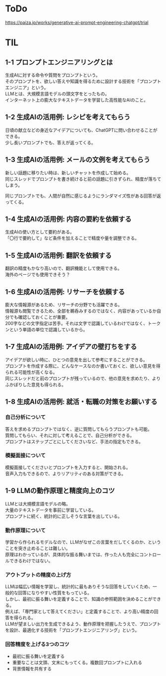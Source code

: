 # ToDo

https://paiza.jp/works/generative-ai-prompt-engineering-chatgpt/trial

# TIL

## 1-1 プロンプトエンジニアリングとは

生成AIに対する命令や質問をプロンプトという。<br>
そのプロンプトを、欲しい答えや知識を得るために設計する技術を「プロンプトエンジニア」という。<br>
LLMとは、大規模言語モデルの頭文字をとったもの。<br>
インターネット上の膨大なテキストデータを学習した高性能なAIのこと。

## 1-2 生成AIの活用例: レシピを考えてもらう

日頃の献立などの身近なアイデアについても、ChatGPTに問い合わせることができる。<br>
少し長いプロンプトでも、答えが返ってくる。

## 1-3 生成AIの活用例: メールの文例を考えてもらう

新しい話題に移りたい時は、新しいチャットを作成して始める。<br>
同じスレッドでプロンプトを書き続けると前の話題に引きずられ、精度が落ちてしまう。

同じプロンプトでも、人間が自然に感じるようにランダマイズ性がある回答が返ってくる。

## 1-4 生成AIの活用例: 内容の要約を依頼する

生成AIの使い方として要約がある。<br>
「〇行で要約して」など条件を加えることで精度や量を調整できる。

## 1-5 生成AIの活用例: 翻訳を依頼する

翻訳の精度もかなり高いので、翻訳機能として使用できる。<br>
海外のページでも使用できそう？

## 1-6 生成AIの活用例: リサーチを依頼する

膨大な情報源があるため、リサーチの分野でも活躍できる。<br>
情報源も閲覧できるため、全部を鵜呑みするのではなく、内容があっているか自分でも確認しておくことが重要。<br>
200字などの文字指定は苦手。それは文字で認識しているわけではなく、トークンという単語の単位で認識しているから。

## 1-7 生成AIの活用例: アイデアの壁打ちをする

アイデアが欲しい時に、ひとつの意見を出して参考にすることができる。<br>
プロンプトを作成する際に、どんなケースなのか書いておくと、欲しい意見を得られる可能性が高くなる。<br>
同じスレッドだと前のプロンプトが残っているので、他の意見を求めたり、よりふかぼりした意見も得られる。

## 1-8 生成AIの活用例: 就活・転職の対策をお願いする

### 自己分析について

答えを求めるプロンプトではなく、逆に質問してもらうプロンプトも可能。<br>
質問してもらい、それに対して考えることで、自己分析ができる。<br>
プロンプトはステップごとにしてくださいなど、手法の指定もできる。

### 模擬面接について

模擬面接してくださいとプロンプトを入力すると、開始される。<br>
音声入力もできるので、よりリアリティのある対策ができる。

## 1-9 LLMの動作原理と精度向上のコツ

LLMとは大規模言語モデルの略。<br>
大量のテキストデータを事前に学習している。<br>
プロンプトに続く、統計的に正しそうな言葉を出している。

### 動作原理について

学習から作られるモデルなので、LLMがなぜこの言葉をだしてくるのか、ということを突き止めることは難しい。<br>
原理はわかっているが、具体的な振る舞いまでは、作った人も完全にコントロールできるわけではない。

### アウトプットの精度の上げ方

LLMは幅広い情報を学習し、統計的に最もありそうな回答をしていくため、一般的な回答になりやすい性質をもっている。<br>
しかし、最初に振る舞いを定義することで、知識の参照範囲を決めることができる。<br>
例えば、「専門家として答えてください」と定義することで、より高い精度の回答を得られる。<br>
LLMが望ましい出力を生成できるよう、動作原理を把握したうえで、プロンプトを設計、最適化する技術を「プロンプトエンジニアリング」という。

### 回答精度を上げる3つのコツ

- 最初に振る舞いを定義する
- 重要なことは文頭、文末にもってくる。複数回プロンプトに入れる
- 背景情報を共有する

